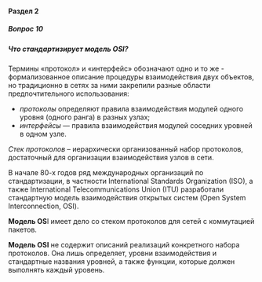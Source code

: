 #### Раздел 2

##### Вопрос 10

##### Что стандартизирует модель OSI?

Термины «протокол» и «интерфейс» обозначают одно и то же - формализованное описание процедуры взаимодействия двух объектов, но традиционно в сетях за ними закрепили разные области предпочтительного использования:

- *протоколы* определяют правила взаимодействия модулей одного уровня (одного ранга) в разных узлах;
- *интерфейсы* — правила взаимодействия модулей соседних уровней в одном узле. 



*Стек протоколов* – иерархически организованный набор протоколов, достаточный для организации взаимодействия узлов в сети.



В начале 80-х годов ряд международных организаций по стандартизации, в частности International Standards Organization (ISO), а также International Telecommunications Union (ITU) разработали стандартную модель взаимодействия открытых систем (Open System Interconnection, OSI).

**Модель OS**I имеет дело со стеком протоколов для сетей с коммутацией пакетов. 

**Модель OSI** не содержит описаний реализаций конкретного набора протоколов. Она лишь определяет, уровни взаимодействия и стандартные названия уровней, а также функции, которые должен выполнять каждый уровень.

